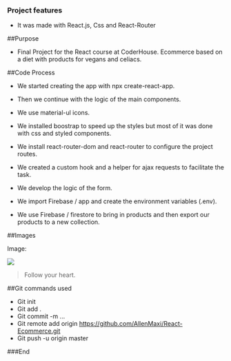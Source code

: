### Project features

- It was made with React.js, Css and React-Router



##Purpose

- Final Project for the React course at CoderHouse. Ecommerce based on a diet with products for vegans and celiacs.


##Code Process

- We started creating the app with npx create-react-app.

- Then we continue with the logic of the main components.

- We use material-ul icons.
- We installed boostrap to speed up the styles but most of it was done with css and styled components.

- We install react-router-dom and react-router to configure the project routes.

- We created a custom hook and a helper for ajax requests to facilitate the task.

- We develop the logic of the form.

- We import Firebase / app and create the environment variables (.env).

- We use Firebase / firestore to bring in products and then export our products to a new collection.



##Images

Image:

![](https://pandao.github.io/editor.md/examples/images/4.jpg)

> Follow your heart.

##Git commands used

- Git init
- Git add .
- Git commit -m ...
- Git remote add origin https://github.com/AllenMaxi/React-Ecommerce.git
- Git push -u origin master



###End
